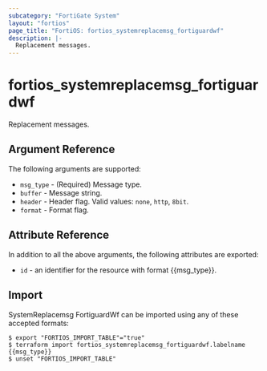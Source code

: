 ```yaml
---
subcategory: "FortiGate System"
layout: "fortios"
page_title: "FortiOS: fortios_systemreplacemsg_fortiguardwf"
description: |-
  Replacement messages.
---
```


# fortios_systemreplacemsg_fortiguardwf
Replacement messages.

## Argument Reference

The following arguments are supported:

* `msg_type` - (Required) Message type.
* `buffer` - Message string.
* `header` - Header flag. Valid values: `none`, `http`, `8bit`.
* `format` - Format flag.


## Attribute Reference

In addition to all the above arguments, the following attributes are exported:
* `id` - an identifier for the resource with format {{msg_type}}.

## Import

SystemReplacemsg FortiguardWf can be imported using any of these accepted formats:
```
$ export "FORTIOS_IMPORT_TABLE"="true"
$ terraform import fortios_systemreplacemsg_fortiguardwf.labelname {{msg_type}}
$ unset "FORTIOS_IMPORT_TABLE"
```
